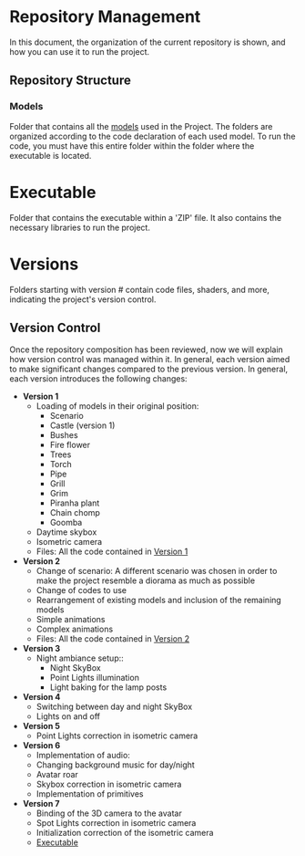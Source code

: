 # Repository Management
In this document, the organization of the current repository is shown, and how you can use it to run the project.

## Repository Structure
### Models
Folder that contains all the [models](/Models) used in the Project. The folders are organized according to the code declaration of each used model. To run the code, you must have this entire folder within the folder where the executable is located.

# Executable
Folder that contains the executable within a 'ZIP' file. It also contains the necessary libraries to run the project.

# Versions
Folders starting with version # contain code files, shaders, and more, indicating the project's version control.

## Version Control
Once the repository composition has been reviewed, now we will explain how version control was managed within it. In general, each version aimed to make significant changes compared to the previous version. In general, each version introduces the following changes:
- **Version 1**
  - Loading of models in their original position:
    - Scenario
    - Castle (version 1)
    - Bushes
    - Fire flower
    - Trees
    - Torch
    - Pipe
    - Grill
    - Grim
    - Piranha plant
    - Chain chomp
    - Goomba
  - Daytime skybox
  - Isometric camera
  - Files: All the code contained in [Version 1](/Version1)
- **Version 2**
  - Change of scenario: A different scenario was chosen in order to make the project resemble a diorama as much as possible
  - Change of codes to use
  - Rearrangement of existing models and inclusion of the remaining models
  - Simple animations
  - Complex animations
  - Files: All the code contained in [Version 2](/Version2)
- **Version 3**
  - Night ambiance setup::
    - Night SkyBox
    - Point Lights illumination
    - Light baking for the lamp posts
- **Version 4**
  - Switching between day and night SkyBox
  - Lights on and off
- **Version 5**
  - Point Lights correction in isometric camera
- **Version 6**
  - Implementation of audio:
  - Changing background music for day/night
  - Avatar roar
  - Skybox correction in isometric camera
  - Implementation of primitives
- **Version 7**
  - Binding of the 3D camera to the avatar
  - Spot Lights correction in isometric camera
  - Initialization correction of the isometric camera
  - [Executable](/Ejecutable)
